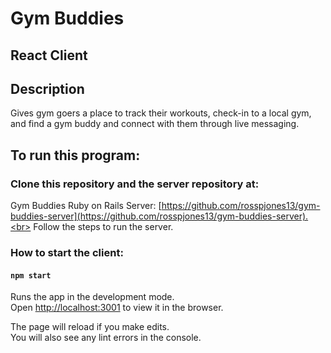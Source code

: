 # Gym Buddies
## React Client

## Description

Gives gym goers a place to track their workouts, check-in to a local gym, and find a gym buddy and connect with them through live messaging.

## To run this program:

### Clone this repository and the server repository at:

Gym Buddies Ruby on Rails Server: [https://github.com/rosspjones13/gym-buddies-server](https://github.com/rosspjones13/gym-buddies-server).<br>
Follow the steps to run the server.

### How to start the client:

#### `npm start`

Runs the app in the development mode.<br>
Open [http://localhost:3001](http://localhost:3001) to view it in the browser.

The page will reload if you make edits.<br>
You will also see any lint errors in the console.